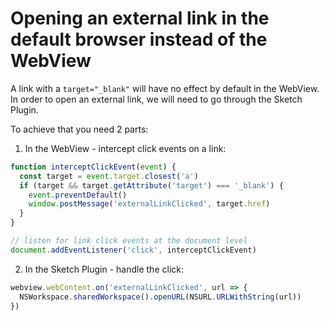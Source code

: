 # Opening an external link in the default browser instead of the WebView

A link with a `target="_blank"` will have no effect by default in the WebView. In order to open an external link, we will need to go through the Sketch Plugin.

To achieve that you need 2 parts:

1. In the WebView - intercept click events on a link:

```js
function interceptClickEvent(event) {
  const target = event.target.closest('a')
  if (target && target.getAttribute('target') === '_blank') {
    event.preventDefault()
    window.postMessage('externalLinkClicked', target.href)
  }
}

// listen for link click events at the document level
document.addEventListener('click', interceptClickEvent)
```

2. In the Sketch Plugin - handle the click:

```js
webview.webContent.on('externalLinkClicked', url => {
  NSWorkspace.sharedWorkspace().openURL(NSURL.URLWithString(url))
})
```
